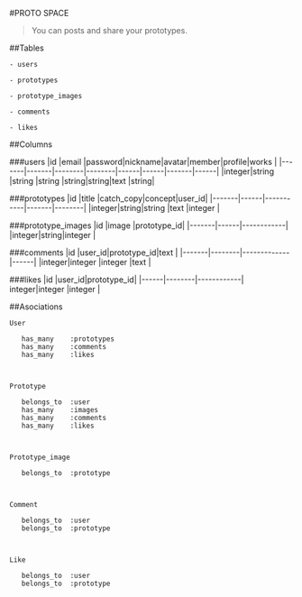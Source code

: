 #PROTO SPACE

>You can posts and share your prototypes.

##Tables

```
- users

- prototypes

- prototype_images

- comments

- likes

```

##Columns

###users
|id     |email  |password|nickname|avatar|member|profile|works |
|-------|-------|--------|--------|------|------|-------|------|
|integer|string |string  |string  |string|string|text   |string|


###prototypes
|id     |title |catch\_copy|concept|user\_id|
|-------|------|-----------|-------|--------|
|integer|string|string     |text   |integer |


###prototype_images
|id     |image |prototype_id|
|-------|------|------------|
|integer|string|integer     |


###comments
|id     |user\_id|prototype\_id|text  |
|-------|--------|-------------|------|
|integer|integer |integer      |text  |


###likes
|id    |user\_id|prototype_id|
|------|--------|------------|
integer|integer |integer     |



##Asociations

    User

       has_many    :prototypes
       has_many    :comments
       has_many    :likes



    Prototype

       belongs_to  :user
       has_many    :images
       has_many    :comments
       has_many    :likes



    Prototype_image

       belongs_to  :prototype



    Comment

       belongs_to  :user
       belongs_to  :prototype



    Like

       belongs_to  :user
       belongs_to  :prototype




